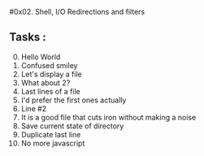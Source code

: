 #0x02. Shell, I/O Redirections and filters
## Tasks :
0. Hello World 
1. Confused smiley
2. Let's display a file
3. What about 2?
4. Last lines of a file
5. I'd prefer the first ones actually 
6. Line #2
7. It is a good file that cuts iron without making a noise 
8. Save current state of directory
9. Duplicate last line
10. No more javascript

